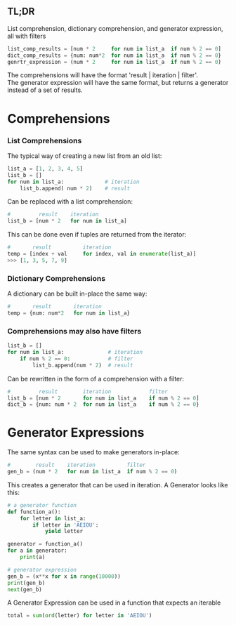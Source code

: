 
## TL;DR ##
List comprehension, dictionary comprehension, and generator expression, all with filters
```python
list_comp_results = [num * 2     for num in list_a  if num % 2 == 0]
dict_comp_results = {num: num*2  for num in list_a  if num % 2 == 0}
genrtr_expression = (num * 2     for num in list_a  if num % 2 == 0)
```
The comprehensions will have the format 'result | iteration | filter'. \
The generator expression will have the same format, but returns a generator instead of a set of results.

# Comprehensions #
### List Comprehensions ###
The typical way of creating a new list from an old list:
```python
list_a = [1, 2, 3, 4, 5]
list_b = []
for num in list_a:             # iteration
    list_b.append( num * 2)    # result
```
Can be replaced with a list comprehension:
```python
#         result    iteration
list_b = [num * 2   for num in list_a]
```

This can be done even if tuples are returned from the iterator:
```python
#       result          iteration
temp = [index + val     for index, val in enumerate(list_a)]
>>> [1, 3, 5, 7, 9]
```

### Dictionary Comprehensions ###
A dictionary can be built in-place the same way:
```python
#       result       iteration
temp = {num: num*2   for num in list_a}
```

### Comprehensions may also have filters ###
```python
list_b = []
for num in list_a:              # iteration
    if num % 2 == 0:            # filter
        list_b.append(num * 2)  # result
```
Can be rewritten in the form of a comprehension with a filter:
```python
#         result        iteration            filter
list_b = [num * 2       for num in list_a    if num % 2 == 0]
dict_b = {num: num * 2  for num in list_a    if num % 2 == 0}
```

# Generator Expressions #
The same syntax can be used to make generators in-place:
```python
#        result    iteration          filter
gen_b = (num * 2   for num in list_a  if num % 2 == 0)
```
This creates a generator that can be used in iteration. A Generator looks like this:
```python
# a generator function
def function_a():
    for letter in list_a:
        if letter in 'AEIOU':
            yield letter

generator = function_a()
for a in generator:
    print(a)
```
```python
# generator expression
gen_b = (x**x for x in range(10000))
print(gen_b)
next(gen_b)
```

A Generator Expression can be used in a function that expects an iterable
```python
total = sum(ord(letter) for letter in 'AEIOU')
```

